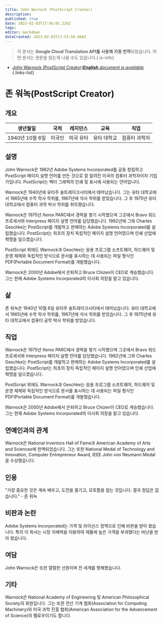 ```yaml
---
title: John Warnock (PostScript Creator)
description: 
published: true
date: 2023-02-03T17:56:01.226Z
tags: 
editor: markdown
dateCreated: 2023-02-03T17:55:59.464Z
---
```


> 이 문서는 **Google Cloud Translation API를 사용해 자동 번역**되었습니다.
어떤 문서는 원문을 읽는게 나을 수도 있습니다.{.is-info}



- [John Warnock (PostScript Creator)***English** document is available*](/en/Knowledge-base/Dictionary/Person/john-warnock-postscript-creator)
{.links-list}


# 존 워녹(PostScript Creator)

## 개요

| 생년월일 | 국적 | 레지던스 | 교육 | 직업 |
| ------------- | ----------- | --------- | --------- | ---------- |
| 1940년 10월 6일 | 미국인 | 미국 유타 | 유타 대학교 | 컴퓨터 과학자 |

## 설명
John Warnock은 1982년 Adobe Systems Incorporated를 공동 창립하고 PostScript 페이지 설명 언어를 만든 것으로 잘 알려진 미국의 컴퓨터 과학자이자 기업가입니다. PostScript는 벡터 그래픽의 인쇄 및 표시에 사용되는 언어입니다.

Warnock은 1940년에 유타주 솔트레이크시티에서 태어났습니다. 그는 유타 대학교에서 1965년에 수학 학사 학위를, 1967년에 석사 학위를 받았습니다. 그 후 1975년 유타 대학교에서 컴퓨터 과학 박사 학위를 취득했습니다.

Warnock은 1975년 Xerox PARC에서 경력을 쌓기 시작했으며 그곳에서 Bravo 워드 프로세서와 Interpress 페이지 설명 언어를 담당했습니다. 1982년에 그와 Charles Geschke는 PostScript를 개발하고 판매하는 Adobe Systems Incorporated를 설립했습니다. PostScript는 최초의 장치 독립적인 페이지 설명 언어였으며 인쇄 산업에 혁명을 일으켰습니다.

PostScript 외에도 Warnock과 Geschke는 응용 프로그램 소프트웨어, 하드웨어 및 운영 체제와 독립적인 방식으로 문서를 표시하는 데 사용되는 파일 형식인 PDF(Portable Document Format)를 개발했습니다.

Warnock은 2000년 Adobe에서 은퇴하고 Bruce Chizen이 CEO로 계승했습니다. 그는 현재 Adobe Systems Incorporated의 이사회 의장을 맡고 있습니다.

## 삶
존 워녹은 1940년 10월 6일 유타주 솔트레이크시티에서 태어났습니다. 유타 대학교에서 1965년에 수학 학사 학위를, 1967년에 석사 학위를 받았습니다. 그 후 1975년에 유타 대학교에서 컴퓨터 공학 박사 학위를 받았습니다.

## 직업
Warnock은 1975년 Xerox PARC에서 경력을 쌓기 시작했으며 그곳에서 Bravo 워드 프로세서와 Interpress 페이지 설명 언어를 담당했습니다. 1982년에 그와 Charles Geschke는 PostScript를 개발하고 판매하는 Adobe Systems Incorporated를 설립했습니다. PostScript는 최초의 장치 독립적인 페이지 설명 언어였으며 인쇄 산업에 혁명을 일으켰습니다.

PostScript 외에도 Warnock과 Geschke는 응용 프로그램 소프트웨어, 하드웨어 및 운영 체제와 독립적인 방식으로 문서를 표시하는 데 사용되는 파일 형식인 PDF(Portable Document Format)를 개발했습니다.

Warnock은 2000년 Adobe에서 은퇴하고 Bruce Chizen이 CEO로 계승했습니다. 그는 현재 Adobe Systems Incorporated의 이사회 의장을 맡고 있습니다.

## 연예인과의 관계
Warnock은 National Inventors Hall of Fame과 American Academy of Arts and Sciences에 헌액되었습니다. 그는 또한 National Medal of Technology and Innovation, Computer Entrepreneur Award, IEEE John von Neumann Medal을 수상했습니다.

## 인용
"가장 중요한 것은 계속 배우고, 도전을 즐기고, 모호함을 참는 것입니다. 결국 정답은 없습니다." - 존 워녹

## 비판과 논란
Adobe Systems Incorporated는 가격 및 라이선스 정책으로 인해 비판을 받아 왔습니다. 특히 이 회사는 시장 지배력을 이용하여 제품에 높은 가격을 부과했다는 비난을 받아 왔습니다.

## 여담
John Warnock은 또한 열렬한 선원이며 전 세계를 항해했습니다.

## 기타
Warnock은 National Academy of Engineering 및 American Philosophical Society의 회원입니다. 그는 또한 전산 기계 협회(Association for Computing Machinery)와 미국 과학 진흥 협회(American Association for the Advancement of Science)의 펠로우이기도 합니다.